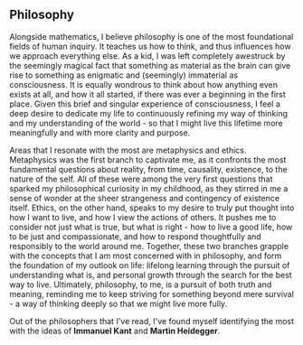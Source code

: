 ## Philosophy

Alongside mathematics, I believe philosophy is one of the most foundational fields of human inquiry. It teaches us how to think, and thus influences how we approach everything else. As a kid, I was left completely awestruck by the seemingly magical fact that something as material as the brain can give rise to something as enigmatic and (seemingly) immaterial as consciousness. It is equally wondrous to think about how anything even exists at all, and how it all started, if there was ever a beginning in the first place. Given this brief and singular experience of consciousness, I feel a deep desire to dedicate my life to continuously refining my way of thinking and my understanding of the world - so that I might live this lifetime more meaningfully and with more clarity and purpose.

Areas that I resonate with the most are metaphysics and ethics. Metaphysics was the first branch to captivate me, as it confronts the most fundamental questions about reality, from time, causality, existence, to the nature of the self. All of these were among the very first questions that sparked my philosophical curiosity in my childhood, as they stirred in me a sense of wonder at the sheer strangeness and contingency of existence itself. Ethics, on the other hand, speaks to my desire to truly put thought into how I want to live, and how I view the actions of others. It pushes me to consider not just what is true, but what is right - how to live a good life, how to be just and compassionate, and how to respond thoughtfully and responsibly to the world around me. Together, these two branches grapple with the concepts that I am most concerned with in philosophy, and form the foundation of my outlook on life: lifelong learning through the pursuit of understanding what is, and personal growth through the search for the best way to live. Ultimately, philosophy, to me, is a pursuit of both truth and meaning, reminding me to keep striving for something beyond mere survival - a way of thinking deeply so that we might live more fully.

Out of the philosophers that I've read, I've found myself identifying the most with the ideas of **Immanuel Kant** and **Martin Heidegger**.
